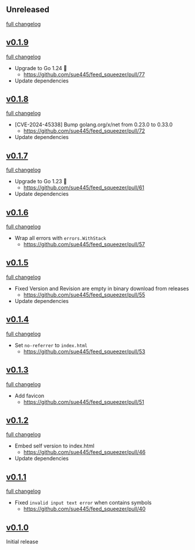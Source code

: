 ## Unreleased
[full changelog](http://github.com/sue445/feed_squeezer/compare/v0.1.9...main)

## [v0.1.9](https://github.com/sue445/feed_squeezer/releases/tag/v0.1.9)
[full changelog](http://github.com/sue445/feed_squeezer/compare/v0.1.8...v0.1.9)

* Upgrade to Go 1.24 :rocket:
  * https://github.com/sue445/feed_squeezer/pull/77
* Update dependencies

## [v0.1.8](https://github.com/sue445/feed_squeezer/releases/tag/v0.1.8)
[full changelog](http://github.com/sue445/feed_squeezer/compare/v0.1.7...v0.1.8)

* [CVE-2024-45338] Bump golang.org/x/net from 0.23.0 to 0.33.0
  * https://github.com/sue445/feed_squeezer/pull/72
* Update dependencies

## [v0.1.7](https://github.com/sue445/feed_squeezer/releases/tag/v0.1.7)
[full changelog](http://github.com/sue445/feed_squeezer/compare/v0.1.6...v0.1.7)

* Upgrade to Go 1.23 :rocket:
  * https://github.com/sue445/feed_squeezer/pull/61
* Update dependencies

## [v0.1.6](https://github.com/sue445/feed_squeezer/releases/tag/v0.1.6)
[full changelog](http://github.com/sue445/feed_squeezer/compare/v0.1.5...v0.1.6)

* Wrap all errors with `errors.WithStack`
  * https://github.com/sue445/feed_squeezer/pull/57

## [v0.1.5](https://github.com/sue445/feed_squeezer/releases/tag/v0.1.5)
[full changelog](http://github.com/sue445/feed_squeezer/compare/v0.1.4...v0.1.5)

* Fixed Version and Revision are empty in binary download from releases
  * https://github.com/sue445/feed_squeezer/pull/55
* Update dependencies

## [v0.1.4](https://github.com/sue445/feed_squeezer/releases/tag/v0.1.4)
[full changelog](http://github.com/sue445/feed_squeezer/compare/v0.1.3...v0.1.4)

* Set `no-referrer` to `index.html`
  * https://github.com/sue445/feed_squeezer/pull/53

## [v0.1.3](https://github.com/sue445/feed_squeezer/releases/tag/v0.1.3)
[full changelog](http://github.com/sue445/feed_squeezer/compare/v0.1.2...v0.1.3)

* Add favicon
  * https://github.com/sue445/feed_squeezer/pull/51

## [v0.1.2](https://github.com/sue445/feed_squeezer/releases/tag/v0.1.2)
[full changelog](http://github.com/sue445/feed_squeezer/compare/v0.1.1...v0.1.2)

* Embed self version to index.html
  * https://github.com/sue445/feed_squeezer/pull/46
* Update dependencies

## [v0.1.1](https://github.com/sue445/feed_squeezer/releases/tag/v0.1.1)
[full changelog](http://github.com/sue445/feed_squeezer/compare/v0.1.0...v0.1.1)

* Fixed `invalid input text error` when contains symbols
  * https://github.com/sue445/feed_squeezer/pull/40

## [v0.1.0](https://github.com/sue445/feed_squeezer/releases/tag/v0.1.0)
Initial release
